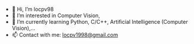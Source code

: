 - 👋 Hi, I’m locpv98
- 👀 I’m interested in Computer Vision,
- 🌱 I’m currently learning Python, C/C++, Artificial Intelligence (Computer Vision),...
- 📫 Contact with me: locpv1998@gmail.com

<!---
locpv98/locpv98 is a ✨ special ✨ repository because its `README.md` (this file) appears on your GitHub profile.
You can click the Preview link to take a look at your changes.
--->
